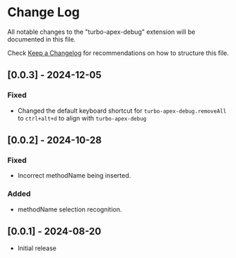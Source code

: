 # Change Log

All notable changes to the "turbo-apex-debug" extension will be documented in this file.

Check [Keep a Changelog](http://keepachangelog.com/) for recommendations on how to structure this file.

## [0.0.3] - 2024-12-05

### Fixed

- Changed the default keyboard shortcut for `turbo-apex-debug.removeAll` to `ctrl+alt+d` to align with `turbo-apex-debug`

## [0.0.2] - 2024-10-28

### Fixed

- Incorrect methodName being inserted.

### Added

- methodName selection recognition.

## [0.0.1] - 2024-08-20

- Initial release
